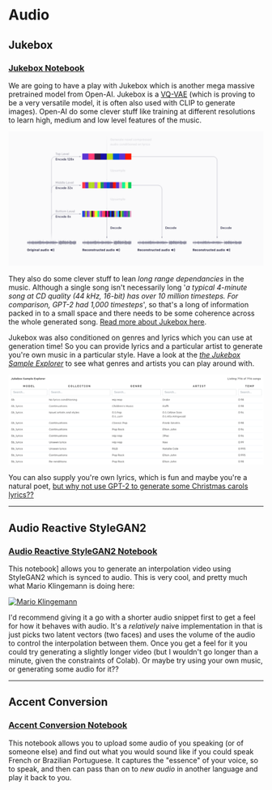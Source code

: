 # Audio

## Jukebox

### [Jukebox Notebook](./Interacting_with_Jukebox.ipynb)

We are going to have a play with Jukebox which is another mega massive pretrained model from Open-AI. Jukebox is a [VQ-VAE]() (which is proving to be a very versatile model, it is often also used with CLIP to generate images). Open-AI do some clever stuff like training at different resolutions to learn high, medium and low level features of the music.

![Resolutions](./images/1.png)

They also do some clever stuff to lean _long range dependancies_ in the music. Although a single song isn't necessarily long '_a typical 4-minute song at CD quality (44 kHz, 16-bit) has over 10 million timesteps. For comparison, GPT-2 had 1,000 timesteps_', so that's a long of information packed in to a small space and there needs to be some coherence across the whole generated song. [Read more about Jukebox here](https://openai.com/blog/jukebox/).

Jukebox was also conditioned on genres and lyrics which you can use at generation time! So you can provide lyrics and a particular artist to generate you're own music in a particular style. Have a look at the [_the Jukebox Sample Explorer_](https://jukebox.openai.com) to see what genres and artists you can play around with.

[![Sample Explorer](./images/sample-explorer.png)](https://jukebox.openai.com)

You can also supply you're own lyrics, which is fun and maybe you're a natural poet, [but why not use GPT-2 to generate some Christmas carols lyrics??](https://transformer.huggingface.co/doc/gpt2-large)

---

## Audio Reactive StyleGAN2

### [Audio Reactive StyleGAN2 Notebook](./StyleGAN2_AudioReactive.ipynb)

This notebook] allows you to generate an interpolation video using StyleGAN2 which is synced to audio. This is very cool, and pretty much what Mario Klingemann is doing here:

[![Mario Klingemann](https://img.youtube.com/vi/A6bo_mIOto0/0.jpg)](https://www.youtube.com/watch?v=A6bo_mIOto0)

I'd recommend giving it a go with a shorter audio snippet first to get a feel for how it behaves with audio. It's a _relatively_ naive implementation in that is just picks two latent vectors (two faces) and uses the volume of the audio to control the interpolation between them. Once you get a feel for it you could try generating a slightly longer video (but I wouldn't go longer than a minute, given the constraints of Colab). Or maybe try using your own music, or generating some audio for it??

---

## Accent Conversion

### [Accent Conversion Notebook](./YourTTS_zeroshot_TTS_demo.ipynb)

This notebook allows you to upload some audio of you speaking (or of someone else) and find out what you would sound like if you could speak French or Brazilian Portuguese. It captures the "essence" of your voice, so to speak, and then can pass than on to _new audio_ in another language and play it back to you.
